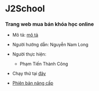[mô tả]: https://github.com/PhamTienThanhCong/website_buy_sell_coursera/tree/main/document#khu-v%E1%BB%B1c-document
[Phiên bản nâng cấp]: https://github.com/PhamTienThanhCong/Web_Ban_Khoa_Hoc
[đây]: https://shopkhoahoccong.000webhostapp.com/index.php
# J2School

### Trang web mua bán khóa học online
- Mô tả: [mô tả]
- Người hướng dẫn: Nguyễn Nam Long
- Người thực hiện:
  - Phạm Tiến Thành Công

- Chạy thử tại [đây]
- [Phiên bản nâng cấp]

